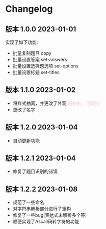 # Changelog

## 版本 1.0.0 2023-01-01

实现了如下功能:

+ 批量复制题目 copy
+ 批量设置答案 set-answers
+ 批量设置选择题选项 set-options
+ 批量设置标题 set-titles

## 版本 1.1.0 2023-01-02

+ 将样式抽离，并更改了外观<font color=PINK>(粉粉的，可爱捏)</font>
+ 更改了名字

## 版本 1.2.0 2023-01-04

+ 自动更新功能

## 版本 1.2.1 2023-01-04

+ 修复了题目识别的错误

## 版本 1.2.2 2023-01-08

+ 规范了一些命名
+ 对字符串解析部分进行了重构
+ 修复了一些bug(表达式未解析多个等)
+ 顺便实现了Ascall码转字符的功能